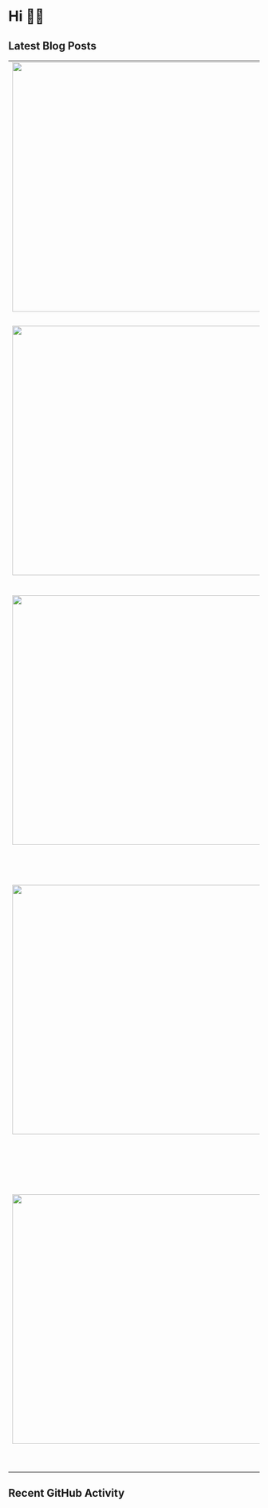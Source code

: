 # Hi 👋🏼

## Latest Blog Posts

<!-- HASHNODE_POSTS:START -->
<table>
	<tr>
			<td><img src="https://cdn.hashnode.com/res/hashnode/image/upload/v1692431209248/be1eb663-95a1-4e4c-a020-0016709134c5.png" width="500" height="auto" /></td>
			<td>
				<sup>2023-08-19T07:49:14.318Z</sup><br />
				<b>Podcast Notes: Minimal Empires</b>
				<p>💁 I will update this post if I have notes for new episodes.   By Sumit Kumar who is the founder of Parqet and has previously worked at Stripe.  Today, all it takes is the internet to build a business empire that completely changes our lives - we jus...</p>
			</td>
		</tr>
<tr>
			<td><img src="https://cdn.hashnode.com/res/hashnode/image/upload/v1682847180351/28c62519-991c-4ad9-9338-b0433a524e07.png" width="500" height="auto" /></td>
			<td>
				<sup>2023-04-30T09:37:37.965Z</sup><br />
				<b>Create Your Personal, Pay-Per-Use ChatGPT Client in Minutes</b>
				<p>I was hesitant to purchase ChatGPT Pro. While I often use ChatGPT, the $20 per month price tag seemed excessive for my needs. However, the slow response time and limited availability were frustrating. I appreciate the serverless, pay-per-use approach...</p>
			</td>
		</tr>
<tr>
			<td><img src="https://cdn.hashnode.com/res/hashnode/image/upload/v1674676741389/9ef44422-0a77-4afd-86c5-c1bdc78ca582.png" width="500" height="auto" /></td>
			<td>
				<sup>2023-01-25T19:57:02.440Z</sup><br />
				<b>You Have Fucked Up! How to git revert?</b>
				<p>You have messed up production. All hell broke loose. What to do now? Fix it as fast as possible and undo the last change that made everything fall apart to unblock further deployments. Fix Production Fast First of all, it is a good idea to get back t...</p>
			</td>
		</tr>
<tr>
			<td><img src="https://cdn.hashnode.com/res/hashnode/image/upload/v1670998381200/knD6Ik8oS.png" width="500" height="auto" /></td>
			<td>
				<sup>2022-12-14T06:14:41.385Z</sup><br />
				<b>How To Use GitHub Actions for Deployments When Following Trunk-Based Development</b>
				<p>Nowadays trunk-based development as a branching model is preferred compared to something like Git Flow. But creating a CI/CD pipeline is more challenging since we deploy to every environment from the same branch. In this post, I create a CI/CD pipeli...</p>
			</td>
		</tr>
<tr>
			<td><img src="https://cdn.hashnode.com/res/hashnode/image/upload/v1667127130481/ibn1OU0_N.png" width="500" height="auto" /></td>
			<td>
				<sup>2022-10-30T10:40:11.057Z</sup><br />
				<b>My thoughts after trying to port a Shopify store from NextJS to Shopify Hydrogen</b>
				<p>EDIT (2022-10-31): Just one day after publishing this post, there is a huge announcement: Remix joins Shopify and Hydrogen v2 will be leveraging Remix. Also, there is a great thread on Twitter about design mistakes being made in Hydrogen v1: https://...</p>
			</td>
		</tr>
</table>
<!-- HASHNODE_POSTS:END -->

## Recent GitHub Activity

<!--START_SECTION:activity-->
